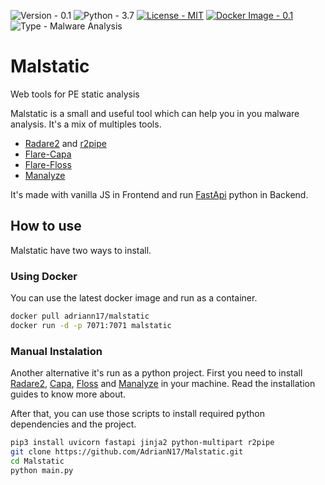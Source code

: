 ![Version - 0.1](https://img.shields.io/badge/Version-0.1-2ea44f)
![Python - 3.7](https://img.shields.io/badge/Python-3-388E3C)
[![License - MIT](https://img.shields.io/badge/License-MIT-E64A19)](https://github.com/AdrianN17/Malstatic/blob/main/LICENSE)
[![Docker Image  - 0.1](https://img.shields.io/badge/Docker_Image_-0.1-00BCD4)](https://hub.docker.com/r/adriann17/malstatic)
![Type - Malware Analysis](https://img.shields.io/badge/Type-Malware_Analysis-D32F2F)

# Malstatic

Web tools for PE static analysis

Malstatic is a small and useful tool which can help you in you malware analysis. It's a mix of multiples tools.

* [Radare2](https://github.com/radareorg/radare2) and [r2pipe](https://pypi.org/project/r2pipe/)
* [Flare-Capa](https://github.com/mandiant/capa)
* [Flare-Floss](https://github.com/mandiant/flare-floss)
* [Manalyze](https://github.com/JusticeRage/Manalyze)

It's made with vanilla JS in Frontend and run [FastApi](https://pypi.org/project/fastapi/) python in Backend.

## How to use

Malstatic have two ways to install.

### Using Docker

You can use the latest docker image and run as a container.

```bash
docker pull adriann17/malstatic
docker run -d -p 7071:7071 malstatic
```

### Manual Instalation

Another alternative it's run as a python project. First you need to install [Radare2](https://github.com/radareorg/radare2), [Capa](https://github.com/mandiant/capa/blob/master/doc/installation.md), [Floss](https://github.com/mandiant/flare-floss/blob/master/doc/installation.md) and [Manalyze](https://github.com/JusticeRage/Manalyze#how-to-build) in your machine. Read the installation guides to know more about.


After that, you can use those scripts to install required python dependencies and the project.
```bash
pip3 install uvicorn fastapi jinja2 python-multipart r2pipe
git clone https://github.com/AdrianN17/Malstatic.git
cd Malstatic 
python main.py
```